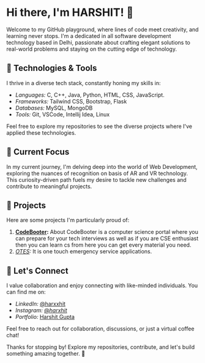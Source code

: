 # Hi there, I'm HARSHIT! 👋

Welcome to my GitHub playground, where lines of code meet creativity, and learning never stops. I'm a dedicated in all software development technology based in Delhi, passionate about crafting elegant solutions to real-world problems and staying on the cutting edge of technology.

## 🔧 Technologies & Tools

I thrive in a diverse tech stack, constantly honing my skills in:

- *Languages:* C, C++, Java, Python, HTML, CSS, JavaScript.
- *Frameworks:* Tailwind CSS, Bootstrap, Flask
- *Databases:* MySQL, MongoDB
- *Tools:* Git, VSCode, Intellij Idea, Linux

Feel free to explore my repositories to see the diverse projects where I've applied these technologies.

## 🌱 Current Focus

In my current journey, I'm delving deep into the world of Web Development, exploring the nuances of recognition on basis of AR and VR technology. This curiosity-driven path fuels my desire to tackle new challenges and contribute to meaningful projects.

## 🚀 Projects

Here are some projects I'm particularly proud of:

1. **[CodeBooter](https://github.com/harxxhit/Codebooter.git):** About
CodeBooter is a computer science portal where you can prepare for your tech interviews as well as if you are CSE enthusiast then you can learn cs from here you can get every material you need.
2. *[OTES](https://github.com/silentknight-sudo/OTES.git):* It is one touch emergency service applications.

## 🤝 Let's Connect

I value collaboration and enjoy connecting with like-minded individuals. You can find me on:

- *LinkedIn:*  [@harxxhit](https://www.linkedin.com/in/harxxhit/)
- *Instagram:* [@_harxhit_](https://www.instagram.com/_harxhit_/)
- *Portfolio:* [Harshit Gupta]()

Feel free to reach out for collaboration, discussions, or just a virtual coffee chat!

Thanks for stopping by! Explore my repositories, contribute, and let's build something amazing together. 🚀
